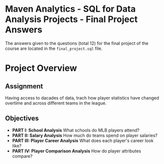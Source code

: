 # Maven Analytics - SQL for Data Analysis Projects - Final Project Answers

The answers given to the questions (total 12) for the final project of the course are located in the `final_project.sql` file.

# Project Overview

## Assignment

Having access to dacades of data, trach how player statistics have changed overtime and across different teams in the league.

## Objectives

* **PART I: School Analysis**
  What schools do MLB players attend?
* **PART II: Salary Analysis**
  How much do teams spend on player salaries?
* **PART III: Player Career Analysis**
  What does each player's career look like?
* **PART IV: Player Comparison Analysis**
  How do player attributes compare?
